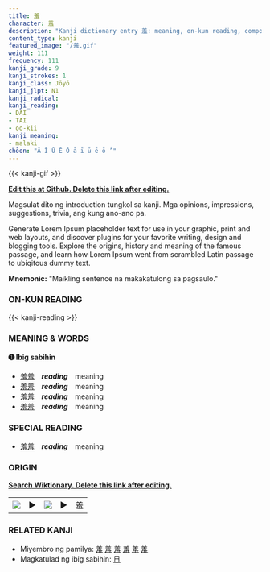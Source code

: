 ```yaml
---
title: 羞
character: 羞
description: "Kanji dictionary entry 羞: meaning, on-kun reading, compounds, origin, related kanji"
content_type: kanji
featured_image: "/羞.gif"
weight: 111
frequency: 111
kanji_grade: 9
kanji_strokes: 1
kanji_class: Jōyō
kanji_jlpt: N1
kanji_radical: 
kanji_reading: 
- DAI
- TAI
- oo-kii
kanji_meaning:
- malaki
chōon: "Ā Ī Ū Ē Ō ā ī ū ē ō ’"
---
```

[//]: # (Don't edit the line below. Kanji animated GIF code is automatically generated.)
{{< kanji-gif >}}

[//]: # (Edit below this line.)

**[Edit this at Github. Delete this link after editing.](https://github.com/tim0g/tim/tree/main/content/kanji/羞/index.md)**

Magsulat dito ng introduction tungkol sa kanji. Mga opinions, impressions, suggestions, trivia, ang kung ano-ano pa.

Generate Lorem Ipsum placeholder text for use in your graphic, print and web layouts, and discover plugins for your favorite writing, design and blogging tools. Explore the origins, history and meaning of the famous passage, and learn how Lorem Ipsum went from scrambled Latin passage to ubiqitous dummy text.
 
**Mnemonic:** "Maikling sentence na makakatulong sa pagsaulo."

### ON-KUN READING

[//]: # (Don't edit the line below. ON-KUN READING code is automatically generated.)
{{< kanji-reading >}}

### MEANING & WORDS

#### ➊ **Ibig sabihin**
  - [羞](../羞)[羞](../羞)　***reading***　meaning
  - [羞](../羞)[羞](../羞)　***reading***　meaning
  - [羞](../羞)[羞](../羞)　***reading***　meaning
  - [羞](../羞)[羞](../羞)　***reading***　meaning

### SPECIAL READING
  - [羞](../羞)[羞](../羞)　***reading***　meaning

### ORIGIN

**[Search Wiktionary. Delete this link after editing.](https://wiktionary.org/wiki/羞)**
<table class="kanji-table"><tr><td>
<img src="60px-羞-bronze.svg.png">
</td><td>▶</td><td>
<img src="60px-羞-oracle.svg.png">
</td><td>▶</td>
<td class="kanji-origin">羞</td>
</tr></table>

### RELATED KANJI
- Miyembro ng pamilya: [羞](../羞) [羞](../羞) [羞](../羞) [羞](../羞) [羞](../羞) [羞](../羞)
- Magkatulad ng ibig sabihin: [日](../日)

